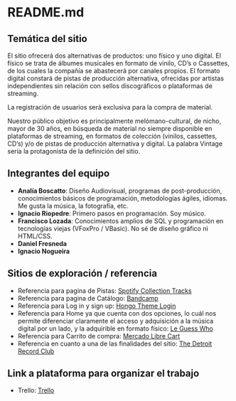 # README.md

## Temática del sitio

El sitio ofrecerá dos alternativas de productos: uno físico y uno digital. El físico se trata de álbumes musicales en formato de vinilo, CD’s o Cassettes, de los cuales la compañía se abastecerá por canales propios. El formato digital constará de pistas de producción alternativa, ofrecidas por artistas independientes sin relación con sellos discográficos o plataformas de streaming.

La registración de usuarios será exclusiva para la compra de material.

Nuestro público objetivo es principalmente melómano-cultural, de nicho, mayor de 30 años, en búsqueda de material no siempre disponible en plataformas de streaming, en formatos de colección (vinilos, cassettes, CD’s) y/o de pistas de producción alternativa y digital. La palabra Vintage sería la protagonista de la definición del sitio.

## Integrantes del equipo

- **Analía Boscatto**: Diseño Audiovisual, programas de post-producción, conocimientos básicos de programación, metodologías ágiles, idiomas. Me gusta la música, la fotografía, etc.
- **Ignacio Riopedre**: Primero pasos en programación. Soy músico.
- **Francisco Lozada**: Conocimientos amplios de SQL y programación en tecnologías viejas (VFoxPro / VBasic). No sé de diseño gráfico ni HTML/CSS. 
- **Daniel Fresneda**
- **Ignacio Nogueira**

## Sitios de exploración / referencia

- Referencia para pagina de Pistas: [Spotify Collection Tracks](https://open.spotify.com/collection/tracks)
- Referencia para pagina de Catálogo: [Bandcamp](https://bandcamp.com/)
- Referencia para Log in y sign up: [Hongo Theme Login](https://hongotheme.myshopify.com/account/login)
- Referencia para Home ya que cuenta con dos opciones, lo cuál nos permite diferenciar claramente el acceso y adquisición a la música digital por un lado, y la adquirible en formato físico: [Le Guess Who](https://leguesswho.com/)
- Referencia para Carrito de compra: [Mercado Libre Cart](https://www.mercadolibre.com.ar/gz/cart/v2)
- Referencia en cuanto a una de las finalidades del sitio: [The Detroit Record Club](https://www.thedetroitrecordclub.com/)

## Link a plataforma para organizar el trabajo

- Trello: [Trello](https://trello.com/b/jpyjm8Iz/proyecto-integrador/)
